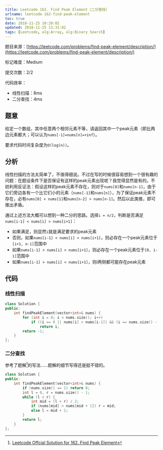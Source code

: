 ```yaml
---
title: Leetcode 162. Find Peak Element（二分查找）
urlname: leetcode-162-find-peak-element
toc: true
date: 2018-11-25 10:20:02
updated: 2018-11-25 13:31:02
tags: [Leetcode, alg:Array, alg:Binary Search]
---
```


题目来源：[https://leetcode.com/problems/find-peak-element/description/](https://leetcode.com/problems/find-peak-element/description/)

标记难度：Medium

提交次数：2/2

代码效率：

* 线性扫描：8ms
* 二分查找：4ms

## 题意

给定一个数组，其中任意两个相邻元素不等，请返回其中一个peak元素（即比两边元素都大；可以认为`nums[-1]=nums[n]=+inf`）。

要求代码时间复杂度为`O(log(n))`。

## 分析

线性扫描的方法太简单了，不值得细说。不过在写的时候很容易想到一个很有趣的问题：在题设条件下是否保证有这样的peak元素出现呢？我觉得显然是有的。不妨利用反证法：假设这样的peak元素不存在，则对于`nums[0]`和`nums[n-1]`，由于它们旁边各有一个比它们小的元素（`nums[-1]`和`nums[n]`），为了保证peak元素不存在，必有`nums[0] < nums[1]`和`nums[n-2] > nums[n-1]`。然后以此类推，即可推出矛盾。

通过上述方法大概可以想到一种二分的思路。选择`i = n/2`，判断是否满足`nums[i-1] < nums[i] > nums[i+1]`：

* 如果满足，则显然`i`就是满足要求的peak元素
* 否则，如果`nums[i-1] < nums[i] < nums[i+1]`，则必存在一个peak元素位于`[i+1, n-1]`范围中
* 如果`nums[i-1] > nums[i] > nums[i+1]`，则必存在一个peak元素位于`[0, i-1]`范围中
* 如果`nums[i-1] > nums[i] < nums[i+1]`，则i两侧都可能存在peak元素

## 代码

### 线性扫描

```cpp
class Solution {
public:
    int findPeakElement(vector<int>& nums) {
        for (int i = 0; i < nums.size(); i++)
            if ((i == 0 || nums[i] > nums[i-1]) && (i == nums.size() - 1 || nums[i] > nums[i+1]))
                return i;
        return -1;
    }
};
```

### 二分查找

参考了题解[^solution]的写法……题解的细节写得还是挺不错的。

[^solution]: [Leetcode Offcial Solution for 162. Find Peak Element](https://leetcode.com/articles/find-peak-element/)

```cpp
class Solution {
public:
    int findPeakElement(vector<int>& nums) {
        if (nums.size() == 1) return 0;
        int l = 0, r = nums.size() - 1;
        while (l < r) {
            int mid = (l + r) / 2;
            if (nums[mid] > nums[mid + 1]) r = mid;
            else l = mid + 1;
        }
        return l;
    }
};
```